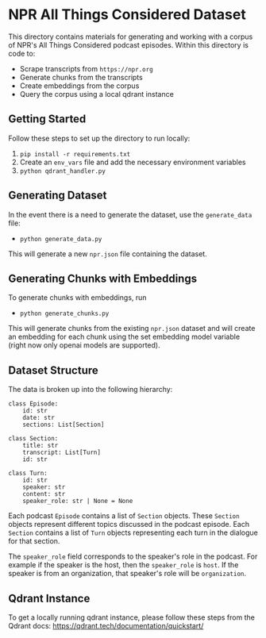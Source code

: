 # NPR All Things Considered Dataset

This directory contains materials for generating and working with a corpus of NPR's All Things Considered podcast episodes. Within this directory is code to:

- Scrape transcripts from `https://npr.org`
- Generate chunks from the transcripts
- Create embeddings from the corpus
- Query the corpus using a local qdrant instance

## Getting Started

Follow these steps to set up the directory to run locally:

1. `pip install -r requirements.txt`
2. Create an `env_vars` file and add the necessary environment variables
3. `python qdrant_handler.py`

## Generating Dataset

In the event there is a need to generate the dataset, use the `generate_data` file:

- `python generate_data.py`

This will generate a new `npr.json` file containing the dataset.

## Generating Chunks with Embeddings

To generate chunks with embeddings, run

- `python generate_chunks.py`

This will generate chunks from the existing `npr.json` dataset and will create an embedding for each chunk using the set embedding model variable (right now only openai models are supported).

## Dataset Structure

The data is broken up into the following hierarchy:

```[python]
class Episode:
    id: str
    date: str
    sections: List[Section]

class Section:
    title: str
    transcript: List[Turn]
    id: str

class Turn:
    id: str
    speaker: str
    content: str
    speaker_role: str | None = None
```

Each podcast `Episode` contains a list of `Section` objects. These `Section` objects represent different topics discussed in the podcast episode. Each `Section` contains a list of `Turn` objects representing each turn in the dialogue for that section.

The `speaker_role` field corresponds to the speaker's role in the podcast. For example if the speaker is the host, then the `speaker_role` is `host`. If the speaker is from an organization, that speaker's role will be `organization`.

## Qdrant Instance

To get a locally running qdrant instance, please follow these steps from the Qdrant docs: https://qdrant.tech/documentation/quickstart/